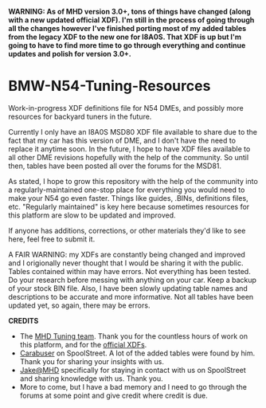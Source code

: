 **WARNING: As of MHD version 3.0+, tons of things have changed (along with a new updated official XDF). I'm still in the process of going through all the changes however I've finished porting most of my added tables from the legacy XDF to the new one for I8A0S. That XDF is up but I'm going to have to find more time to go through everything and continue updates and polish for version 3.0+.**

# BMW-N54-Tuning-Resources
Work-in-progress XDF definitions file for N54 DMEs, and possibly more resources for backyard tuners in the future.

Currently I only have an I8A0S MSD80 XDF file available to share due to the fact that my car has this version of DME, and I don't have the need to replace it anytime soon. In the future, I hope to have XDF files available to all other DME revisions hopefully with the help of the community. So until then, tables have been posted all over the forums for the MSD81.

As stated, I hope to grow this repository with the help of the community into a regularly-maintained one-stop place for everything you would need to make your N54 go even faster. Things like guides, .BINs, definitions files, etc. "Regularly maintained" is key here because sometimes resources for this platform are slow to be updated and improved.

If anyone has additions, corrections, or other materials they'd like to see here, feel free to submit it.

A FAIR WARNING: my XDFs are constantly being changed and improved and I origionally never thought that I would be sharing it with the public. Tables contained within may have errors. Not everything has been tested. Do your research before messing with anything on your car. Keep a backup of your stock BIN file. Also, I have been slowly updating table names and descriptions to be accurate and more informative. Not all tables have been updated yet, so again, there may be errors.

**CREDITS**
* The [MHD Tuning team](https://mhdtuning.com/). Thank you for the countless hours of work on this platform, and for the [official XDFs](https://github.com/dmacpro91/BMW-XDFs).
* [Carabuser](https://www.spoolstreet.com/members/carabuser.4301/) on SpoolStreet. A lot of the added tables were found by him. Thank you for sharing your insights with us.
* [Jake@MHD](https://www.spoolstreet.com/members/jake-mhd.207/) specifically for staying in contact with us on SpoolStreet and sharing knowledge with us. Thank you.
* More to come, but I have a bad memory and I need to go through the forums at some point and give credit where credit is due.
